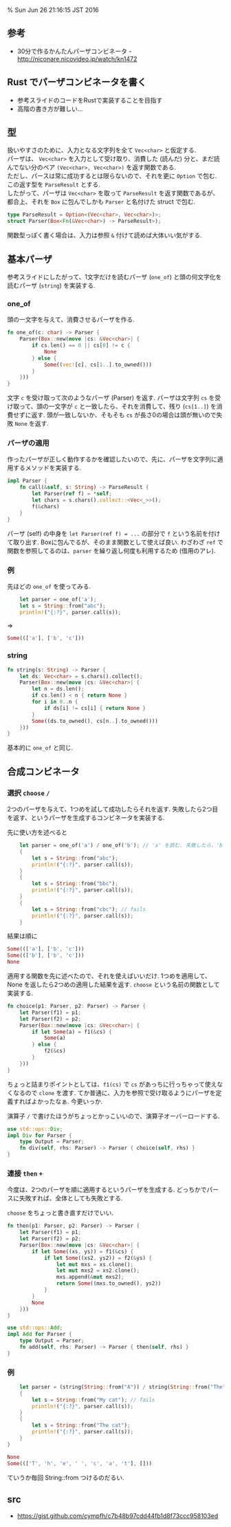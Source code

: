 % Sun Jun 26 21:16:15 JST 2016

## 参考

- 30分で作るかんたんパーザコンビネータ - http://niconare.nicovideo.jp/watch/kn1472

## Rust でパーザコンビネータを書く

- 参考スライドのコードをRustで実装することを目指す
- 高階の書き方が難しい...


## 型

扱いやすさのために、入力となる文字列を全て `Vec<char>` と仮定する.  
パーザは、 `Vec<char>` を入力として受け取り、消費した (読んだ) 分と、まだ読んでない分のペア `(Vec<char>, Vec<char>)` を返す関数である.  
ただし、パースは常に成功するとは限らないので、それを更に `Option` で包む. この返す型を `ParseResult` とする.  
したがって、パーザは `Vec<char>` を取って `ParseResult` を返す関数であるが、都合上、それを `Box` に包んでしかも `Parser` と名付けた struct で包む.  

```rust
type ParseResult = Option<(Vec<char>, Vec<char>)>;
struct Parser(Box<Fn(&Vec<char>) -> ParseResult>);
```

関数型っぽく書く場合は、入力は参照 `&` 付けて読めば大体いい気がする.

## 基本パーザ

参考スライドにしたがって、1文字だけを読むパーザ (`one_of`) と頭の何文字化を読むパーザ (`string`) を実装する.

### one_of

頭の一文字を与えて、消費させるパーザを作る.

```rust
fn one_of(c: char) -> Parser {
    Parser(Box::new(move |cs: &Vec<char>| {
        if cs.len() == 0 || cs[0] != c {
            None
        } else {
            Some((vec![c], cs[1..].to_owned()))
        }
    }))
}
```

文字 `c` を受け取って次のようなパーザ (Parser) を返す.
パーザは文字列 `cs` を受け取って、頭の一文字が `c` と一致したら、それを消費して、残り (`cs[1..]`) を消費せずに返す.
頭が一致しないか、そもそも `cs` が長さ0の場合は頭が無いので失敗 `None` を返す.

### パーザの適用

作ったパーザが正しく動作するかを確認したいので、先に、パーザを文字列に適用するメソッドを実装する.

```rust
impl Parser {
    fn call(&self, s: String) -> ParseResult {
        let Parser(ref f) = *self;
        let chars = s.chars().collect::<Vec<_>>();
        f(&chars)
    }
}
```

パーザ (self) の中身を `let Parser(ref f) = ...` の部分で `f` という名前を付けて取り出す.
Boxに包んでるが、そのまま関数として使えば良い.
わざわざ `ref` で関数を参照してるのは、`parser` を繰り返し何度も利用するため  (借用のアレ).

### 例

先ほどの `one_of` を使ってみる.

```rust
    let parser = one_of('a');
    let s = String::from("abc");
    println!("{:?}", parser.call(s));
```

=>

```rust
Some((['a'], ['b', 'c']))
```

### string

```rust
fn string(s: String) -> Parser {
    let ds: Vec<char> = s.chars().collect();
    Parser(Box::new(move |cs: &Vec<char>| {
        let n = ds.len();
        if cs.len() < n { return None }
        for i in 0..n {
            if ds[i] != cs[i] { return None }
        }
        Some((ds.to_owned(), cs[n..].to_owned()))
    }))
}
```

基本的に `one_of` と同じ.

## 合成コンビネータ

### 選択 `choose` `/`

2つのパーザを与えて、1つめを試して成功したらそれを返す.
失敗したら2つ目を返す、というパーザを生成するコンビネータを実装する.

先に使い方を述べると

```rust
    let parser = one_of('a') / one_of('b'); // 'a' を読む. 失敗したら、'b' を読む
    {
        let s = String::from("abc");
        println!("{:?}", parser.call(s));
    }
    {
        let s = String::from("bbc");
        println!("{:?}", parser.call(s));
    }
    {
        let s = String::from("cbc"); // fails
        println!("{:?}", parser.call(s));
    }
```

結果は順に

```rust
Some((['a'], ['b', 'c']))
Some((['b'], ['b', 'c']))
None
```

適用する関数を先に述べたので、それを使えばいいだけ.
1つめを適用して、 None を返したら2つめの適用した結果を返す.
`choose` という名前の関数として実装する.

```rust
fn choice(p1: Parser, p2: Parser) -> Parser {
    let Parser(f1) = p1;
    let Parser(f2) = p2;
    Parser(Box::new(move |cs: &Vec<char>| {
        if let Some(a) = f1(&cs) {
            Some(a)
        } else {
            f2(&cs)
        }
    }))
}
```

ちょっと詰まりポイントとしては、`f1(cs)` で `cs` があっちに行っちゃって使えなくなるので `clone` を渡す.
てか普通に、入力を参照で受け取るようにパーザを定義すればよかったなぁ.
今更いっか.

演算子 `/` で書けたほうがちょっとかっこいいので、演算子オーバーロードする.

```rust
use std::ops::Div;
impl Div for Parser {
    type Output = Parser;
    fn div(self, rhs: Parser) -> Parser { choice(self, rhs) }
}
```

### 連接 `then` `+`

今度は、2つのパーザを順に適用するというパーザを生成する.
どっちかでパースに失敗すれば、全体としても失敗とする.

`choose` をちょっと書き直すだけでいい.

```rust
fn then(p1: Parser, p2: Parser) -> Parser {
    let Parser(f1) = p1;
    let Parser(f2) = p2;
    Parser(Box::new(move |cs: &Vec<char>| {
        if let Some((xs, ys)) = f1(&cs) {
            if let Some((xs2, ys2)) = f2(&ys) {
                let mut mxs = xs.clone();
                let mut mxs2 = xs2.clone();
                mxs.append(&mut mxs2);
                return Some((mxs.to_owned(), ys2))
            }
        }
        None
    }))
}

use std::ops::Add;
impl Add for Parser {
    type Output = Parser;
    fn add(self, rhs: Parser) -> Parser { then(self, rhs) }
}
```

### 例

```rust
    let parser = (string(String::from("A")) / string(String::from("The"))) + one_of(' ') + string(String::from("cat"));
    {
        let s = String::from("My cat"); // fails
        println!("{:?}", parser.call(s));
    }
    {
        let s = String::from("The cat");
        println!("{:?}", parser.call(s));
    }
}
```

```rust
None
Some((['T', 'h', 'e', ' ', 'c', 'a', 't'], []))
```

ていうか毎回 String::from つけるのだるい.

## src

- https://gist.github.com/cympfh/c7b48b97cdd44fb1d8f73ccc958103ed
